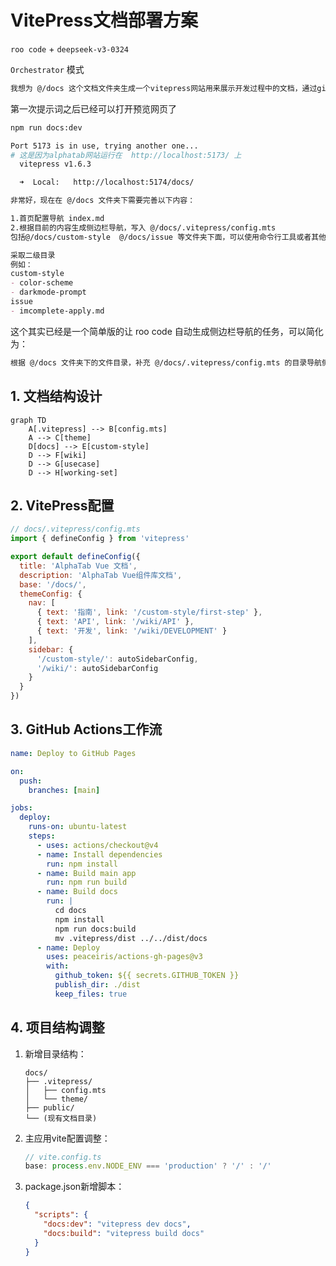 # VitePress文档部署方案

`roo code` + `deepseek-v3-0324`

`Orchestrator` 模式

```markdown
我想为 @/docs 这个文档文件夹生成一个vitepress网站用来展示开发过程中的文档，通过github action部署。请注意这个项目下已经有了一个vue3+vite网站，如何通过github actions和GitHub pages部署这个网站和文档网站？
```

第一次提示词之后已经可以打开预览网页了

```bash
npm run docs:dev

Port 5173 is in use, trying another one...
# 这是因为alphatab网站运行在  http://localhost:5173/ 上
  vitepress v1.6.3

  ➜  Local:   http://localhost:5174/docs/
```

```markdown
非常好，现在在 @/docs 文件夹下需要完善以下内容：

1.首页配置导航 index.md
2.根据目前的内容生成侧边栏导航，写入 @/docs/.vitepress/config.mts 
包括@/docs/custom-style  @/docs/issue 等文件夹下面，可以使用命令行工具或者其他方式获取markdown文件名称

采取二级目录
例如：
custom-style
- color-scheme
- darkmode-prompt
issue
- imcomplete-apply.md
```

这个其实已经是一个简单版的让 roo code 自动生成侧边栏导航的任务，可以简化为：

```markdown
根据 @/docs 文件夹下的文件目录，补充 @/docs/.vitepress/config.mts 的目录导航侧边栏
```

## 1. 文档结构设计

```mermaid
graph TD
    A[.vitepress] --> B[config.mts]
    A --> C[theme]
    D[docs] --> E[custom-style]
    D --> F[wiki]
    D --> G[usecase]
    D --> H[working-set]
```

## 2. VitePress配置

```javascript
// docs/.vitepress/config.mts
import { defineConfig } from 'vitepress'

export default defineConfig({
  title: 'AlphaTab Vue 文档',
  description: 'AlphaTab Vue组件库文档',
  base: '/docs/',
  themeConfig: {
    nav: [
      { text: '指南', link: '/custom-style/first-step' },
      { text: 'API', link: '/wiki/API' },
      { text: '开发', link: '/wiki/DEVELOPMENT' }
    ],
    sidebar: {
      '/custom-style/': autoSidebarConfig,
      '/wiki/': autoSidebarConfig
    }
  }
})
```

## 3. GitHub Actions工作流

```yaml
name: Deploy to GitHub Pages

on:
  push:
    branches: [main]

jobs:
  deploy:
    runs-on: ubuntu-latest
    steps:
      - uses: actions/checkout@v4
      - name: Install dependencies
        run: npm install
      - name: Build main app
        run: npm run build
      - name: Build docs
        run: |
          cd docs
          npm install
          npm run docs:build
          mv .vitepress/dist ../../dist/docs
      - name: Deploy
        uses: peaceiris/actions-gh-pages@v3
        with:
          github_token: ${{ secrets.GITHUB_TOKEN }}
          publish_dir: ./dist
          keep_files: true
```

## 4. 项目结构调整

1. 新增目录结构：
   ```
   docs/
   ├── .vitepress/
   │   ├── config.mts
   │   └── theme/
   ├── public/
   └── (现有文档目录)
   ```

2. 主应用vite配置调整：
   ```typescript
   // vite.config.ts
   base: process.env.NODE_ENV === 'production' ? '/' : '/'
   ```

3. package.json新增脚本：
   ```json
   {
     "scripts": {
       "docs:dev": "vitepress dev docs",
       "docs:build": "vitepress build docs"
     }
   }